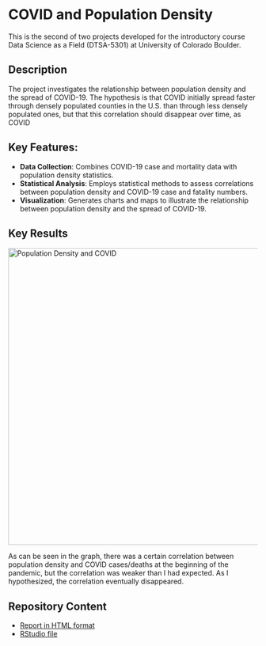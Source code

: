 # COVID and Population Density
This is the second of two projects developed for the introductory course Data Science as a Field (DTSA-5301) at University of Colorado Boulder.

## Description
The project investigates the relationship between population density and the spread of COVID-19. The hypothesis is that COVID initially spread faster through densely populated counties in the U.S. than through less densely populated ones, but that this correlation should disappear over time, as COVID 

## Key Features:
* **Data Collection**: Combines COVID-19 case and mortality data with population density statistics.
* **Statistical Analysis**: Employs statistical methods to assess correlations between population density and COVID-19 case and fatality numbers.
* **Visualization**: Generates charts and maps to illustrate the relationship between population density and the spread of COVID-19.

## Key Results

<img src = "https://github.com/user-attachments/assets/4f223dda-edb4-4454-bbcf-1d36f3305f59" alt = "Population Density and COVID" width = "600">

As can be seen in the graph, there was a certain correlation between population density and COVID cases/deaths at the beginning of the pandemic, but the correlation was weaker than I had expected. As I hypothesized, the correlation eventually disappeared.


## Repository Content
* [Report in HTML format](https://olaklingberg.github.io/COVID-and-Population-Density/covid_study.html)
* [RStudio file](https://olaklingberg.github.io/COVID-and-Population-Density/covid_study.Rmd)

